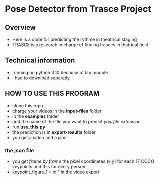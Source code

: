 # Pose Detector from Trasce Project

## Overview
- Here is a code for predicting the rythme in theatrical staging
- TRASCE is a research in charge of finding trasces in thatrical field

## Technical information
- running on python 3.10 because of lap module
- I had to download separatly

## HOW TO USE THIS PROGRAM
- clone this repo
- charge your videos in the **input-files** folder
- in the **examples** folder 
- add the name of the file you want to predict _yourfile.extension_
- run **use_this.py**
- the prediction is in **export-results** folder
- you get a _video_ and a _json_

### the json file
- you get _frame by frame_ the pixel coordinates (x,y) for each 17 COCO keypoints and this for every person
- keypoint_figure_1 = id 1 in the video export